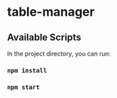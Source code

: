 # table-manager

## Available Scripts

In the project directory, you can run:
### `npm install`
### `npm start`
